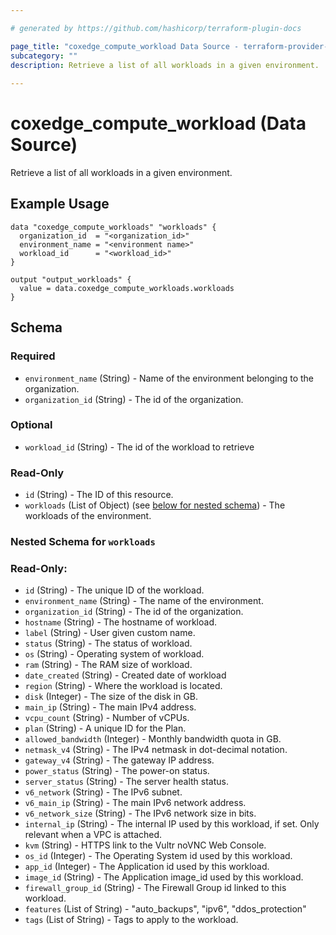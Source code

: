 ```yaml
---

# generated by https://github.com/hashicorp/terraform-plugin-docs

page_title: "coxedge_compute_workload Data Source - terraform-provider-coxedge"
subcategory: ""
description: Retrieve a list of all workloads in a given environment.
  
---
```


# coxedge_compute_workload (Data Source)

Retrieve a list of all workloads in a given environment.

Example Usage
---

```
data "coxedge_compute_workloads" "workloads" {
  organization_id  = "<organization_id>"
  environment_name = "<environment name>"
  workload_id      = "<workload_id>"
}

output "output_workloads" {
  value = data.coxedge_compute_workloads.workloads
}
```

<!-- schema generated by tfplugindocs -->

## Schema

### Required

- `environment_name` (String) - Name of the environment belonging to the organization.
- `organization_id` (String) - The id of the organization.

### Optional

- `workload_id` (String) - The id of the workload to retrieve

### Read-Only

- `id` (String) - The ID of this resource.
- `workloads` (List of Object) (see [below for nested schema](#nestedatt--workloads)) - The
  workloads of the environment.

<a id="nestedatt--workloads"></a>

### Nested Schema for `workloads`

### Read-Only:

- `id` (String) - The unique ID of the workload.
- `environment_name` (String) - The name of the environment.
- `organization_id` (String) - The id of the organization.
- `hostname` (String) - The hostname of workload.
- `label` (String) - User given custom name.
- `status` (String) - The status of workload.
- `os` (String) - Operating system of workload.
- `ram` (String) - The RAM size of workload.
- `date_created` (String) - Created date of workload
- `region` (String) - Where the workload is located.
- `disk` (Integer) - The size of the disk in GB.
- `main_ip` (String) - The main IPv4 address.
- `vcpu_count` (String) - Number of vCPUs.
- `plan` (String) - A unique ID for the Plan.
- `allowed_bandwidth` (Integer) - Monthly bandwidth quota in GB.
- `netmask_v4` (String) - The IPv4 netmask in dot-decimal notation.
- `gateway_v4` (String) - The gateway IP address.
- `power_status` (String) - The power-on status.
- `server_status` (String) - The server health status.
- `v6_network` (String) - The IPv6 subnet.
- `v6_main_ip` (String) - The main IPv6 network address.
- `v6_network_size` (String) - The IPv6 network size in bits.
- `internal_ip` (String) - The internal IP used by this workload, if set. Only relevant when a VPC is attached.
- `kvm` (String) - HTTPS link to the Vultr noVNC Web Console.
- `os_id` (Integer) - The Operating System id used by this workload.
- `app_id` (Integer) - The Application id used by this workload.
- `image_id` (String) - The Application image_id used by this workload.
- `firewall_group_id` (String) - The Firewall Group id linked to this workload.
- `features` (List of String) - "auto_backups", "ipv6", "ddos_protection"
- `tags` (List of String) - Tags to apply to the workload.

